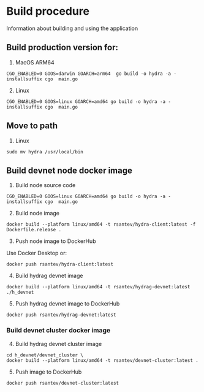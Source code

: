 # Build procedure

Information about building and using the application

## Build production version for:

1. MacOS ARM64

```
CGO_ENABLED=0 GOOS=darwin GOARCH=arm64  go build -o hydra -a -installsuffix cgo  main.go
```

2. Linux

```
CGO_ENABLED=0 GOOS=linux GOARCH=amd64 go build -o hydra -a -installsuffix cgo  main.go
```

## Move to path

1. Linux

```
sudo mv hydra /usr/local/bin
```

## Build devnet node docker image

1. Build node source code

```
CGO_ENABLED=0 GOOS=linux GOARCH=amd64 go build -o hydra -a -installsuffix cgo  main.go
```

2. Build node image

```
docker build --platform linux/amd64 -t rsantev/hydra-client:latest -f Dockerfile.release .
```

3. Push node image to DockerHub

Use Docker Desktop or:

```
docker push rsantev/hydra-client:latest
```

4. Build hydrag devnet image

```
docker build --platform linux/amd64 -t rsantev/hydrag-devnet:latest ./h_devnet
```

5. Push hydrag devnet image to DockerHub

```
docker push rsantev/hydrag-devnet:latest
```

### Build devnet cluster docker image

4. Build hydrag devnet cluster image

```
cd h_devnet/devnet_cluster \
docker build --platform linux/amd64 -t rsantev/devnet-cluster:latest .
```

5. Push image to DockerHub

```
docker push rsantev/devnet-cluster:latest
```
